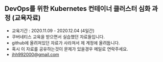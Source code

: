 ## DevOps를 위한 Kubernetes 컨테이너 클러스터 심화 과정 (교육자료)

- 교육기간 : 2020.11.09 - 2020.12.04 (4일간)
- 쿠버네티스 교육을 받으면서 실습했던 자료들입니다.
- github에 올려져있던 자료가 사라져서 제 계정에 올려둡니다.  
- 혹시 이 자료를 공유하는것이 문제가 있을경우 메일로 연락주세요. 
- jhh992000@gmail.com
